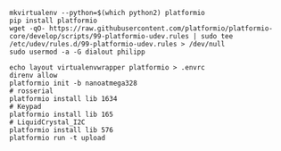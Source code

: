     mkvirtualenv --python=$(which python2) platformio
    pip install platformio
    wget -qO- https://raw.githubusercontent.com/platformio/platformio-core/develop/scripts/99-platformio-udev.rules | sudo tee /etc/udev/rules.d/99-platformio-udev.rules > /dev/null
    sudo usermod -a -G dialout philipp

    echo layout virtualenvwrapper platformio > .envrc
    direnv allow
    platformio init -b nanoatmega328
    # rosserial
    platformio install lib 1634
    # Keypad
    platformio install lib 165
    # LiquidCrystal_I2C
    platformio install lib 576
    platformio run -t upload
